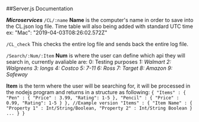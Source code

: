 ##Server.js Documentation


***Microservices***
`/CL/:name`
**Name** is the computer's name in order to save into the CL.json log file.
Time table will also being added with standard UTC time
ex:
	"Mac": "2019-04-03T08:26:02.572Z"  


`/CL_check`
This checks the entire log file and sends back the entire log file.


`/Search/:Num/:Item`
**Num** is where the user can define which api they will search in, currently avaliable are:
0: Testing purposes
*1: Walmart
2: Walgreens
3: longs
4: Costco
5: 7-11
6: Ross
7: Target
8: Amazon
9: Safeway*

**Item** is the term where the user will be searching for, it will be processed in the nodejs program and returns in a structure as following:
`{
	"Items" : {
		"Pen" : {
			"Price" : 3.99,
			"Rating": 1-5
		},
		"Pencil" : {
			"Price" : 0.99,
			"Rating": 1-5
		}
	},
	//Example version
	"Items" : {
		"Item Name" : {
			"Property 1" : Int/String/Boolean,
			"Property 2" : Int/String Boolean
		}
		...
	}
}`

